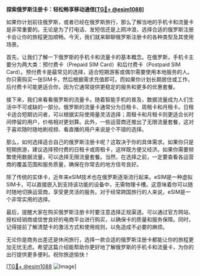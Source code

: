 **探索俄罗斯注册卡：轻松畅享移动通信[[TG💪+ @esim1088](https://t.me/s/esim1088)]**

如果你计划前往俄罗斯，或者已经在俄罗斯旅行，那么了解当地的手机卡和流量卡是非常重要的。无论是为了打电话、发短信还是上网冲浪，选择合适的俄罗斯注册卡会让你的旅程更加顺畅。今天，我们就来聊聊俄罗斯注册卡的各种类型及其使用场景。

首先，让我们了解一下俄罗斯的手机卡和流量卡的基本概念。在俄罗斯，手机卡主要分为两大类：预付费卡（Prepaid SIM Card）和后付费卡（Postpaid SIM Card）。预付费卡是最常见的选择，适合短期游客或偶尔需要使用本地服务的人。你只需购买一张SIM卡，然后根据需求充值即可。而如果你计划长期居住或工作，后付费卡可能更适合你，因为它通常提供更稳定的服务和更多的优惠套餐。

接下来，我们来看看俄罗斯的流量卡。随着智能手机的普及，数据流量成为人们生活中不可或缺的一部分。俄罗斯的流量卡通常分为日租卡、周租卡和月租卡。日租卡适合短期访问者，可以根据实际使用量灵活选择；周租卡和月租卡则更适合长时间停留的用户，价格相对更划算。此外，一些运营商还推出了无限流量套餐，这对于喜欢随时随地刷视频、看直播的用户来说是个不错的选择。

那么，如何选择适合自己的俄罗斯注册卡呢？这取决于你的具体需求。如果你只是短期旅游，建议选择预付费的日租卡或周租卡，这样既方便又经济。如果你需要频繁使用数据流量，可以选择无限流量套餐。当然，在选择之前，一定要查看各运营商的覆盖范围和服务质量，确保在你常去的地方信号良好。

除了传统的实体卡，近年来eSIM技术也在俄罗斯逐渐流行起来。eSIM是一种虚拟SIM卡，可以直接嵌入到支持该功能的设备中，无需物理卡槽。这意味着你可以随时随地切换运营商，享受更灵活的服务。对于经常跨国旅行的人来说，eSIM是一个非常实用的选择。

最后，提醒大家在购买俄罗斯注册卡时要注意选择正规渠道。可以通过官方网站、授权经销商或信誉良好的电商平台进行购买，以确保卡的质量和服务保障。同时，记得提前了解清楚卡的激活方式和使用规则，以免造成不必要的麻烦。

无论你是商务出差还是休闲旅行，选择一款合适的俄罗斯注册卡都能让你的旅程更加无忧无虑。希望这篇介绍能帮助你更好地了解俄罗斯的手机卡和流量卡，为你的出行提供更多便利。祝你旅途愉快！

[[TG💪+ @esim1088](https://t.me/s/esim1088) ![Image](https://i.postimg.cc/4NQfJmqS/Snipaste-2025-05-13-00-14-12.png)]